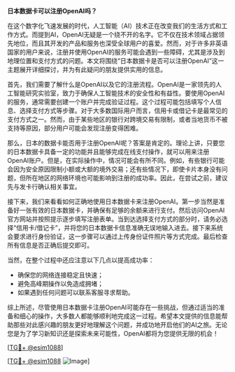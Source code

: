 **日本数据卡可以注册OpenAI吗？**

在这个数字化飞速发展的时代，人工智能（AI）技术正在改变我们的生活方式和工作方式。而提到AI，OpenAI无疑是一个绕不开的名字。它不仅在技术领域占据领先地位，而且其开发的产品和服务也深受全球用户的喜爱。然而，对于许多非英语国家的用户来说，注册并使用OpenAI的服务可能会遇到一些障碍，尤其是涉及到地理位置和支付方式的问题。本文将围绕“日本数据卡是否可以注册OpenAI”这一主题展开详细探讨，并为有此疑问的朋友提供实用的信息。

首先，我们需要了解什么是OpenAI以及它的注册流程。OpenAI是一家领先的人工智能研究实验室，致力于确保人工智能技术的安全性和有益性。要使用OpenAI的服务，通常需要创建一个账户并完成验证过程。这个过程可能包括填写个人信息、选择支付方式等步骤。对于大多数国际用户而言，信用卡或借记卡是最常见的支付方式之一。然而，由于某些地区的银行对跨境交易有限制，或者当地货币不被支持等原因，部分用户可能会发现注册变得困难。

那么，日本的数据卡能否用于注册OpenAI呢？答案是肯定的。理论上讲，只要您的日本数据卡具备一定的功能并且能够完成在线支付操作，就可以用来注册OpenAI账户。但是，在实际操作中，情况可能会有所不同。例如，有些银行可能会因为安全原因限制小额或大额的境外交易；还有些情况下，即使卡片本身没有问题，但所在地区的网络环境也可能影响到注册的成功率。因此，在尝试之前，建议先与发卡行确认相关事宜。

接下来，我们来看看如何正确地使用日本数据卡来注册OpenAI。第一步当然是准备好一张有效的日本数据卡，并确保有足够的余额来进行支付。然后访问OpenAI官方网站并按照提示逐步填写注册表单。当到达选择支付方式的部分时，请务必选择“信用卡/借记卡”，并将您的日本数据卡信息准确无误地输入进去。接下来系统会要求进行身份验证，这一步骤可以通过上传身份证件照片等方式完成。最后检查所有信息是否正确后提交即可。

当然，在整个过程中还应注意以下几点以提高成功率：
- 确保您的网络连接稳定且快速；
- 避免高峰期操作以免造成拥堵；
- 如果遇到任何问题可以联系客服寻求帮助。

综上所述，尽管使用日本数据卡注册OpenAI可能存在一些挑战，但通过适当的准备和细心的操作，大多数人都能够顺利地完成这一过程。希望本文提供的信息能帮助那些对此感兴趣的朋友更好地理解这个问题，并成功地开启他们的AI之旅。无论您是为了学习新知识还是探索未来可能性，OpenAI都将为您提供无限的机会！

[[TG💪+ @esim1088](https://t.me/s/esim1088)]

[[TG💪+ @esim1088](https://t.me/s/esim1088) ![Image](https://i.postimg.cc/4NQfJmqS/Snipaste-2025-05-13-00-14-12.png)]